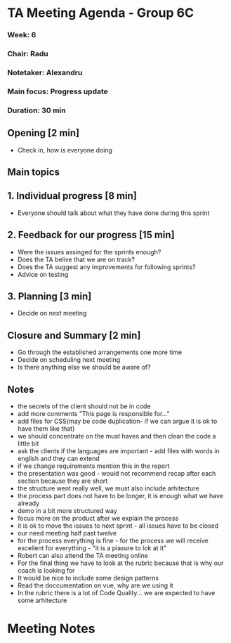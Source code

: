 # TA Meeting Agenda - Group 6C

### Week: 6
### Chair: Radu
### Notetaker: Alexandru
### Main focus: Progress update
### Duration: 30 min

## **Opening** [2 min]
- Check in, how is everyone doing

## **Main topics**
## 1. Individual progress [8 min]
- Everyone should talk about what they have done during this sprint
## 2. Feedback for our progress [15 min]
- Were the issues assinged for the sprints enough?
- Does the TA belive that we are on track?
- Does the TA suggest any improvements for following sprints?
- Advice on testing
## 3. Planning  [3 min]
- Decide on next meeting

## **Closure and Summary** [2 min]
- Go through the established arrangements one more time
- Decide on scheduling next meeting
- Is there anything else we should be aware of?

## **Notes** 
- the secrets of the client should not be in code
- add more comments "This page is responsible for..."
- add files for CSS(may be code duplication- if we can argue it is ok to have them like that)
- we should concentrate on the must haves and then clean the code a little bit
- ask the clients if the languages are important - add files with words in english and they can extend
- if we change requirements mention this in the report
- the presentation was good - would not recommend recap after each section because they are short
- the structure went really well, we must also include arhitecture
- the process part does not have to be longer, it is enough what we have already
- demo in a bit more structured way
- focus more on the product after we explain the process
- it is ok to move the issues to next sprint - all issues have to be closed
- our need meeting half past twelve
- for the process everything is fine - for the process we will receive excellent for everything - "it is a plasure to lok at it"
- Robert can also attend the TA meeting online
- For the final thing we have to look at the rubric because that is why our coach is looking for
- It would be nice to include some design patterns 
- Read the doccumentation on vue, why are we using it
- In the rubric there is a lot of Code Quality... we are expected to have some arhitecture



# Meeting Notes

